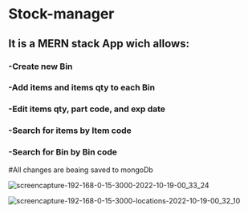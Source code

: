 # Stock-manager

### 

## It is a MERN stack App wich allows:

  ### -Create new Bin 
  ### -Add items and items qty to each Bin
  ### -Edit items qty, part code, and exp date
  ### -Search for items by Item code
  ### -Search for Bin by Bin code
  
#All changes are beaing saved to mongoDb 

![screencapture-192-168-0-15-3000-2022-10-19-00_33_24](https://user-images.githubusercontent.com/79411793/196565002-922d1d6a-6397-4262-9d3f-b62b39703f7c.png)




![screencapture-192-168-0-15-3000-locations-2022-10-19-00_32_10](https://user-images.githubusercontent.com/79411793/196565059-7923f847-6ba9-499c-9310-9b377d04368c.png)


